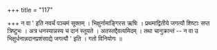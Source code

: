 +++
title = "117"

+++
न वा ' इति नवर्चं पञ्चमं सूक्तम् । भिक्षुर्नामाङ्गिरस ऋषिः । प्रथमाद्वितीये जगत्यौ शिष्टाः सप्त त्रिष्टुभः । अत्र धनस्यान्नस्य च दानं स्तूयते । अतस्तद्दैवत्यमिदम् । तथा चानुक्रान्तं -- न वा उ भिक्षुर्धनान्नदानप्रशंसाद्ये जगत्यौ ' इति । गतो विनियोगः ॥